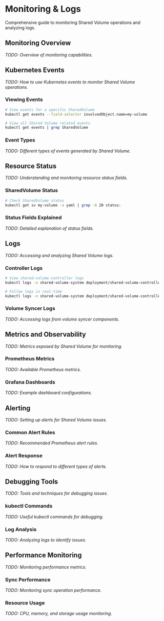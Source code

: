 # Monitoring & Logs

Comprehensive guide to monitoring Shared Volume operations and analyzing logs.

## Monitoring Overview

*TODO: Overview of monitoring capabilities.*

## Kubernetes Events

*TODO: How to use Kubernetes events to monitor Shared Volume operations.*

### Viewing Events
```bash
# View events for a specific SharedVolume
kubectl get events --field-selector involvedObject.name=my-volume

# View all Shared Volume related events
kubectl get events | grep SharedVolume
```

### Event Types
*TODO: Different types of events generated by Shared Volume.*

## Resource Status

*TODO: Understanding and monitoring resource status fields.*

### SharedVolume Status
```bash
# Check SharedVolume status
kubectl get sv my-volume -o yaml | grep -A 20 status:
```

### Status Fields Explained
*TODO: Detailed explanation of status fields.*

## Logs

*TODO: Accessing and analyzing Shared Volume logs.*

### Controller Logs
```bash
# View shared-volume-controller logs
kubectl logs -n shared-volume-system deployment/shared-volume-controller

# Follow logs in real-time
kubectl logs -n shared-volume-system deployment/shared-volume-controller -f
```

### Volume Syncer Logs
*TODO: Accessing logs from volume syncer components.*

## Metrics and Observability

*TODO: Metrics exposed by Shared Volume for monitoring.*

### Prometheus Metrics
*TODO: Available Prometheus metrics.*

### Grafana Dashboards
*TODO: Example dashboard configurations.*

## Alerting

*TODO: Setting up alerts for Shared Volume issues.*

### Common Alert Rules
*TODO: Recommended Prometheus alert rules.*

### Alert Response
*TODO: How to respond to different types of alerts.*

## Debugging Tools

*TODO: Tools and techniques for debugging issues.*

### kubectl Commands
*TODO: Useful kubectl commands for debugging.*

### Log Analysis
*TODO: Analyzing logs to identify issues.*

## Performance Monitoring

*TODO: Monitoring performance metrics.*

### Sync Performance
*TODO: Monitoring sync operation performance.*

### Resource Usage
*TODO: CPU, memory, and storage usage monitoring.*
